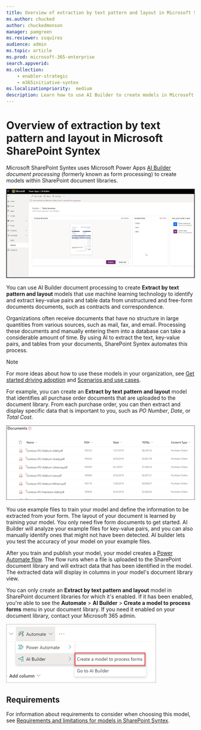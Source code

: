 ```yaml
---
title: Overview of extraction by text pattern and layout in Microsoft SharePoint Syntex
ms.author: chucked
author: chuckedmonson
manager: pamgreen
ms.reviewer: ssquires
audience: admin
ms.topic: article
ms.prod: microsoft-365-enterprise
search.appverid: 
ms.collection: 
    - enabler-strategic
    - m365initiative-syntex
ms.localizationpriority:  medium
description: Learn how to use AI Builder to create models in Microsoft SharePoint Syntex.
---
```


# Overview of extraction by text pattern and layout in Microsoft SharePoint Syntex

Microsoft SharePoint Syntex uses Microsoft Power Apps [AI Builder](/ai-builder/form-processing-model-overview) *document processing* (formerly known as form processing) to create models within SharePoint document libraries.

 ![AI Builder.](../media/content-understanding/ai-builder.png)

You can use AI Builder document processing to create **Extract by text pattern and layout** models that use machine learning technology to identify and extract key-value pairs and table data from unstructured and free-form documents documents, such as contracts and correspondence.

Organizations often receive documents that have no structure in large quantities from various sources, such as mail, fax, and email. Processing these documents and manually entering them into a database can take a considerable amount of time. By using AI to extract the text, key-value pairs, and tables from your documents, SharePoint Syntex automates this process. 

> [!NOTE]
> For more ideas about how to use these models in your organization, see [Get started driving adoption](adoption-getstarted.md) and [Scenarios and use cases](adoption-scenarios.md).

For example, you can create an **Extract by text pattern and layout** model that identifies all purchase order documents that are uploaded to the document library. From each purchase order, you can then extract and display specific data that is important to you, such as *PO Number*, *Date*, or *Total Cost*.

![Doc library view.](../media/content-understanding/doc-lib-done.png) 

You use example files to train your model and define the information to be extracted from your form. The layout of your document is learned by training your model. You only need five form documents to get started. AI Builder will analyze your example files for key-value pairs, and you can also manually identify ones that might not have been detected.  AI builder lets you test the accuracy of your model on your example files.

After you train and publish your model, your model creates a [Power Automate flow](/power-automate/getting-started). The flow runs when a file is uploaded to the SharePoint document library and will extract data that has been identified in the model. The extracted data will display in columns in your model's document library view.

You can only create an **Extract by text pattern and layout** model in SharePoint document libraries for which it's enabled. If it has been enabled, you're able to see the **Automate** > **AI Builder** > **Create a model to process forms** menu in your document library. If you need it enabled on your document library, contact your Microsoft 365 admin.

![Screenshot showing the AI Builder model.](../media/content-understanding/create-ai-builder-model2.png)

## Requirements

For information about requirements to consider when choosing this model, see [Requirements and limitations for models in SharePoint Syntex](requirements-and-limitations.md). 

